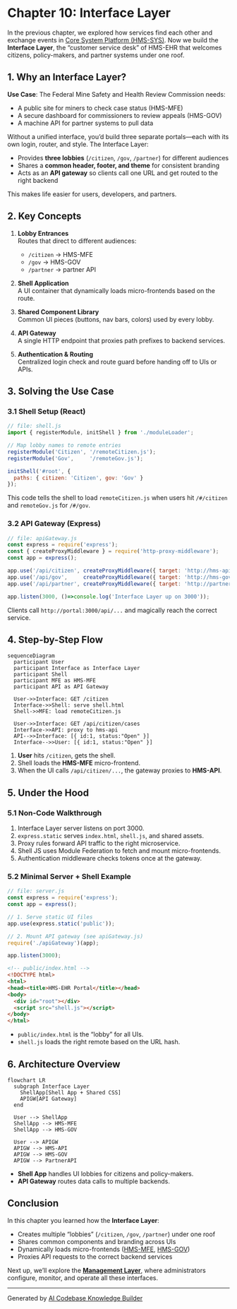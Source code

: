 # Chapter 10: Interface Layer

In the previous chapter, we explored how services find each other and exchange events in [Core System Platform (HMS-SYS)](09_core_system_platform__hms_sys__.md). Now we build the **Interface Layer**, the “customer service desk” of HMS-EHR that welcomes citizens, policy-makers, and partner systems under one roof.

## 1. Why an Interface Layer?

**Use Case**: The Federal Mine Safety and Health Review Commission needs:

- A public site for miners to check case status (HMS-MFE)  
- A secure dashboard for commissioners to review appeals (HMS-GOV)  
- A machine API for partner systems to pull data  

Without a unified interface, you’d build three separate portals—each with its own login, router, and style. The Interface Layer:

- Provides **three lobbies** (`/citizen`, `/gov`, `/partner`) for different audiences  
- Shares a **common header, footer, and theme** for consistent branding  
- Acts as an **API gateway** so clients call one URL and get routed to the right backend  

This makes life easier for users, developers, and partners.

## 2. Key Concepts

1. **Lobby Entrances**  
   Routes that direct to different audiences:  
   - `/citizen` → HMS-MFE  
   - `/gov`     → HMS-GOV  
   - `/partner` → partner API  

2. **Shell Application**  
   A UI container that dynamically loads micro-frontends based on the route.

3. **Shared Component Library**  
   Common UI pieces (buttons, nav bars, colors) used by every lobby.

4. **API Gateway**  
   A single HTTP endpoint that proxies path prefixes to backend services.

5. **Authentication & Routing**  
   Centralized login check and route guard before handing off to UIs or APIs.

## 3. Solving the Use Case

### 3.1 Shell Setup (React)

```js
// file: shell.js
import { registerModule, initShell } from './moduleLoader';

// Map lobby names to remote entries
registerModule('Citizen', '/remoteCitizen.js');
registerModule('Gov',     '/remoteGov.js');

initShell('#root', {
  paths: { citizen: 'Citizen', gov: 'Gov' }
});
```
This code tells the shell to load `remoteCitizen.js` when users hit `/#/citizen` and `remoteGov.js` for `/#/gov`.

### 3.2 API Gateway (Express)

```js
// file: apiGateway.js
const express = require('express');
const { createProxyMiddleware } = require('http-proxy-middleware');
const app = express();

app.use('/api/citizen', createProxyMiddleware({ target: 'http://hms-api:4000' }));
app.use('/api/gov',     createProxyMiddleware({ target: 'http://hms-gov:4001' }));
app.use('/api/partner', createProxyMiddleware({ target: 'http://partner-api:4002' }));

app.listen(3000, ()=>console.log('Interface Layer up on 3000'));
```
Clients call `http://portal:3000/api/...` and magically reach the correct service.

## 4. Step-by-Step Flow

```mermaid
sequenceDiagram
  participant User
  participant Interface as Interface Layer
  participant Shell
  participant MFE as HMS-MFE
  participant API as API Gateway

  User->>Interface: GET /citizen
  Interface->>Shell: serve shell.html
  Shell->>MFE: load remoteCitizen.js

  User->>Interface: GET /api/citizen/cases
  Interface->>API: proxy to hms-api
  API-->>Interface: [{ id:1, status:"Open" }]
  Interface-->>User: [{ id:1, status:"Open" }]
```

1. **User** hits `/citizen`, gets the shell.  
2. Shell loads the **HMS-MFE** micro-frontend.  
3. When the UI calls `/api/citizen/...`, the gateway proxies to **HMS-API**.

## 5. Under the Hood

### 5.1 Non-Code Walkthrough

1. Interface Layer server listens on port 3000.  
2. `express.static` serves `index.html`, `shell.js`, and shared assets.  
3. Proxy rules forward API traffic to the right microservice.  
4. Shell JS uses Module Federation to fetch and mount micro-frontends.  
5. Authentication middleware checks tokens once at the gateway.

### 5.2 Minimal Server + Shell Example

```js
// file: server.js
const express = require('express');
const app = express();

// 1. Serve static UI files
app.use(express.static('public'));

// 2. Mount API gateway (see apiGateway.js)
require('./apiGateway')(app);

app.listen(3000);
```

```html
<!-- public/index.html -->
<!DOCTYPE html>
<html>
<head><title>HMS-EHR Portal</title></head>
<body>
  <div id="root"></div>
  <script src="shell.js"></script>
</body>
</html>
```
- `public/index.html` is the “lobby” for all UIs.  
- `shell.js` loads the right remote based on the URL hash.

## 6. Architecture Overview

```mermaid
flowchart LR
  subgraph Interface Layer
    ShellApp[Shell App + Shared CSS]
    APIGW[API Gateway]
  end

  User --> ShellApp
  ShellApp --> HMS-MFE
  ShellApp --> HMS-GOV

  User --> APIGW
  APIGW --> HMS-API
  APIGW --> HMS-GOV
  APIGW --> PartnerAPI
```

- **Shell App** handles UI lobbies for citizens and policy-makers.  
- **API Gateway** routes data calls to multiple backends.

## Conclusion

In this chapter you learned how the **Interface Layer**:

- Creates multiple “lobbies” (`/citizen`, `/gov`, `/partner`) under one roof  
- Shares common components and branding across UIs  
- Dynamically loads micro-frontends ([HMS-MFE](01_frontend_interface__hms_mfe__.md), [HMS-GOV](02_admin_gov_portal__hms_gov__.md))  
- Proxies API requests to the correct backend services  

Next up, we’ll explore the **[Management Layer](11_management_layer_.md)**, where administrators configure, monitor, and operate all these interfaces.

---

Generated by [AI Codebase Knowledge Builder](https://github.com/The-Pocket/Tutorial-Codebase-Knowledge)